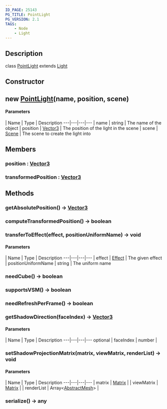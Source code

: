 ```yaml
---
ID_PAGE: 25143
PG_TITLE: PointLight
PG_VERSION: 2.1
TAGS:
    - Node
    - Light
---
```

## Description

class [PointLight](/classes/2.3/PointLight) extends [Light](/classes/2.3/Light)



## Constructor

##  new [PointLight](/classes/2.3/PointLight)(name, position, scene)



#### Parameters
 | Name | Type | Description
---|---|---|---
 | name | string |   The name of the object
 | position | [Vector3](/classes/2.3/Vector3) |   The position of the light in the scene
 | scene | [Scene](/classes/2.3/Scene) |   The scene to create the light into
## Members

### position : [Vector3](/classes/2.3/Vector3)



### transformedPosition : [Vector3](/classes/2.3/Vector3)



## Methods

### getAbsolutePosition() &rarr; [Vector3](/classes/2.3/Vector3)


### computeTransformedPosition() &rarr; boolean


### transferToEffect(effect, positionUniformName) &rarr; void



#### Parameters
 | Name | Type | Description
---|---|---|---
 | effect | [Effect](/classes/2.3/Effect) |   The given effect
 | positionUniformName | string |   The uniform name
### needCube() &rarr; boolean


### supportsVSM() &rarr; boolean


### needRefreshPerFrame() &rarr; boolean


### getShadowDirection(faceIndex) &rarr; [Vector3](/classes/2.3/Vector3)



#### Parameters
 | Name | Type | Description
---|---|---|---
optional | faceIndex | number | 

### setShadowProjectionMatrix(matrix, viewMatrix, renderList) &rarr; void



#### Parameters
 | Name | Type | Description
---|---|---|---
 | matrix | [Matrix](/classes/2.3/Matrix) | 
 | viewMatrix | [Matrix](/classes/2.3/Matrix) | 
 | renderList | Array&lt;[AbstractMesh](/classes/2.3/AbstractMesh)&gt; | 
### serialize() &rarr; any


